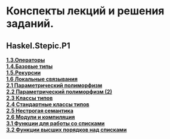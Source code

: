 ﻿#  Конспекты лекций и решения заданий.
## Haskel.Stepic.P1
[**1.3.Операторы**](https://github.com/AndrewClimber/Haskel.Stepic.P1/tree/master/1.3.%D0%9E%D0%BF%D0%B5%D1%80%D0%B0%D1%82%D0%BE%D1%80%D1%8B "1.3.Операторы")  
[**1.4.Базовые типы**](https://github.com/AndrewClimber/Haskel.Stepic.P1/tree/master/1.4.%D0%91%D0%B0%D0%B7%D0%BE%D0%B2%D1%8B%D0%B5%20%D1%82%D0%B8%D0%BF%D1%8B "1.4.Базовые типы")  
[**1.5.Рекурсии**](https://github.com/AndrewClimber/Haskel.Stepic.P1/tree/master/1.4.%D0%91%D0%B0%D0%B7%D0%BE%D0%B2%D1%8B%D0%B5%20%D1%82%D0%B8%D0%BF%D1%8B "1.5.Рекурсии")  
[**1.6 Локальные связывания**](https://github.com/AndrewClimber/Haskel.Stepic.P1/tree/master/1.6%20%D0%9B%D0%BE%D0%BA%D0%B0%D0%BB%D1%8C%D0%BD%D1%8B%D0%B5%20%D1%81%D0%B2%D1%8F%D0%B7%D1%8B%D0%B2%D0%B0%D0%BD%D0%B8%D1%8F "1.6 Локальные связывания")  
[**2.1 Параметрический полиморфизм**](https://github.com/AndrewClimber/Haskel.Stepic.P1/tree/master/2.1%20%D0%9F%D0%B0%D1%80%D0%B0%D0%BC%D0%B5%D1%82%D1%80%D0%B8%D1%87%D0%B5%D1%81%D0%BA%D0%B8%D0%B9%20%D0%BF%D0%BE%D0%BB%D0%B8%D0%BC%D0%BE%D1%80%D1%84%D0%B8%D0%B7%D0%BC "2.1 Параметрический полиморфизм")  
[**2.2 Параметрический полиморфизм (2)**](https://github.com/AndrewClimber/Haskel.Stepic.P1/tree/master/2.2%20%D0%9F%D0%B0%D1%80%D0%B0%D0%BC%D0%B5%D1%82%D1%80%D0%B8%D1%87%D0%B5%D1%81%D0%BA%D0%B8%D0%B9%20%D0%BF%D0%BE%D0%BB%D0%B8%D0%BC%D0%BE%D1%80%D1%84%D0%B8%D0%B7%D0%BC%20(2) "2.2 Параметрический полиморфизм (2)")  
[**2.3 Классы типов**](https://github.com/AndrewClimber/Haskel.Stepic.P1/tree/master/2.3%20%D0%9A%D0%BB%D0%B0%D1%81%D1%81%D1%8B%20%D1%82%D0%B8%D0%BF%D0%BE%D0%B2 "2.3 Классы типов")  
[**2.4 Стандартные классы типов**](https://github.com/AndrewClimber/Haskel.Stepic.P1/tree/master/2.4%20%D0%A1%D1%82%D0%B0%D0%BD%D0%B4%D0%B0%D1%80%D1%82%D0%BD%D1%8B%D0%B5%20%D0%BA%D0%BB%D0%B0%D1%81%D1%81%D1%8B%20%D1%82%D0%B8%D0%BF%D0%BE%D0%B2 "2.4 Стандартные классы типов")  
[**2.5 Нестрогая семантика**](https://github.com/AndrewClimber/Haskel.Stepic.P1/tree/master/2.5%20%D0%9D%D0%B5%D1%81%D1%82%D1%80%D0%BE%D0%B3%D0%B0%D1%8F%20%D1%81%D0%B5%D0%BC%D0%B0%D0%BD%D1%82%D0%B8%D0%BA%D0%B0 "2.5 Нестрогая семантика")  
[**2.6 Модули и компиляция**](https://github.com/AndrewClimber/Haskel.Stepic.P1/tree/master/2.6%20%D0%9C%D0%BE%D0%B4%D1%83%D0%BB%D0%B8%20%D0%B8%20%D0%BA%D0%BE%D0%BC%D0%BF%D0%B8%D0%BB%D1%8F%D1%86%D0%B8%D1%8F "2.6 Модули и компиляция")  
[**3.1 Функции для работы со списками**](https://github.com/AndrewClimber/Haskel.Stepic.P1/tree/master/3.1%20%D0%A4%D1%83%D0%BD%D0%BA%D1%86%D0%B8%D0%B8%20%D0%B4%D0%BB%D1%8F%20%D1%80%D0%B0%D0%B1%D0%BE%D1%82%D1%8B%20%D1%81%D0%BE%20%D1%81%D0%BF%D0%B8%D1%81%D0%BA%D0%B0%D0%BC%D0%B8 "3.1 Функции для работы со списками")  
[**3.2 Функции высших порядков над списками**](https://github.com/AndrewClimber/Haskel.Stepic.P1/tree/master/3.2%20%D0%A4%D1%83%D0%BD%D0%BA%D1%86%D0%B8%D0%B8%20%D0%B2%D1%8B%D1%81%D1%88%D0%B8%D1%85%20%D0%BF%D0%BE%D1%80%D1%8F%D0%B4%D0%BA%D0%BE%D0%B2%20%D0%BD%D0%B0%D0%B4%20%D1%81%D0%BF%D0%B8%D1%81%D0%BA%D0%B0%D0%BC%D0%B8 "3.2 Функции высших порядков над списками")  

